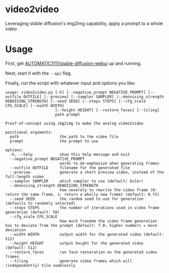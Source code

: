 # video2video

Leveraging stable diffusion's img2img capability, apply a prompt to a whole video

# Usage

First, get [AUTOMATIC1111/stable-diffusion-webui](https://github.com/AUTOMATIC1111/stable-diffusion-webui) up and running.

Next, start it with the `--api` flag.

Finally, run the script with whatever input and options you like:

```
usage: video2video.py [-h] [--negative_prompt NEGATIVE_PROMPT] [--outfile OUTFILE] [--preview] [--sampler SAMPLER] [--denoising_strength DENOISING_STRENGTH] [--seed SEED] [--steps STEPS] [--cfg_scale CFG_SCALE] [--width WIDTH]
                      [--height HEIGHT] [--restore_faces] [--tiling]
                      path prompt

Proof-of-concept using img2img to make the analog video2video

positional arguments:
  path                  the path to the video file
  prompt                the prompt to use

options:
  -h, --help            show this help message and exit
  --negative_prompt NEGATIVE_PROMPT
                        words to de-emphasize when generating frames
  --outfile OUTFILE     filename for the generated file
  --preview             generate a short preview video, instead of the full-length video
  --sampler SAMPLER     which sampler to use (default: Euler)
  --denoising_strength DENOISING_STRENGTH
                        how severely to rewrite the video frame (0: return the same frame, 1: return a wholly new frame) (default: 0.75)
  --seed SEED           the random seed to use for generation (defaults to randomly selected)
  --steps STEPS         the number of iterations used in video frame generation (default: 50)
  --cfg_scale CFG_SCALE
                        how much freedom the video frame generation has to deviate from the prompt (default: 7.0; higher numbers = more deviation
  --width WIDTH         output width for the generated video (default: 512)
  --height HEIGHT       output height for the generated video (default: 512)
  --restore_faces       run face restoration on the generated video frames
  --tiling              generate video frames which will (independently) tile seamlessly
```

